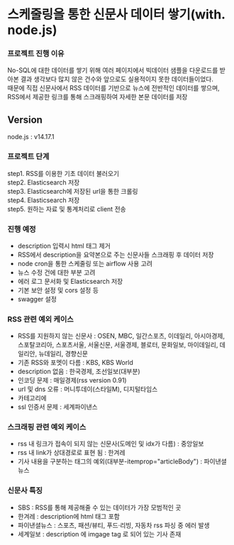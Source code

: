 # 스케줄링을 통한 신문사 데이터 쌓기(with. node.js)

### 프로젝트 진행 이유

No-SQL에 대한 데이터를 쌓기 위해 여러 페이지에서 빅데이터 샘플을 다운로드를 받아본 결과 생각보다 많지 않은 건수와 앞으로도 실용적이지 못한 데이터들이었다.  
때문에 직접 신문사에서 RSS 데이터를 기반으로 뉴스에 전반적인 데이터를 쌓으며, RSS에서 제공한 링크를 통해 스크래핑하여 자세한 본문 데이터를 저장

## Version

node.js : v14.17.1

### 프로젝트 단계

step1. RSS를 이용한 기초 데이터 불러오기  
step2. Elasticsearch 저장  
step3. Elasticsearch에 저장된 url을 통한 크롤링  
step4. Elasticsearch 저장  
step5. 원하는 자료 및 통계처리로 client 전송

### 진행 예정

- description 입력시 html 태그 제거
- RSS에서 description을 요약본으로 주는 신문사들 스크래핑 후 데이터 저장
- node cron을 통한 스케줄링 또는 airflow 사용 고려
- 뉴스 수정 건에 대한 부분 고려
- 에러 로그 문서화 및 Elasticsearch 저장
- 기본 보안 설정 및 cors 설정 등
- swagger 설정

### RSS 관련 예외 케이스

- RSS를 지원하지 않는 신문사 : OSEN, MBC, 일간스포츠, 이데일리, 아시아경제, 스포탈코리아, 스포츠서울, 서울신문, 서울경제, 블로터, 문화일보, 마이데일리, 데일리안, 뉴데일리, 경향신문
- 기존 RSS와 포멧이 다름 : KBS, KBS World
- description 없음 : 한국경제, 조선일보(대부분)
- 인코딩 문제 : 매일경제(rss version 0.91)
- url 및 dns 오류 : 머니투데이(스타일M), 디지털타임스
- 카테고리에
- ssl 인증서 문제 : 세계파이낸스

### 스크래핑 관련 예외 케이스

- rss 내 링크가 접속이 되지 않는 신문사(도메인 및 idx가 다름) : 중앙일보
- rss 내 link가 상대경로로 표현 됨 : 한겨레
- 기사 내용을 구분하는 태그의 예외(대부분-itemprop="articleBody") : 파이낸셜뉴스

### 신문사 특징

- SBS : RSS를 통해 제공해줄 수 있는 데이터가 가장 모범적인 곳
- 한겨레 : description에 html 태그 포함
- 파이낸셜뉴스 : 스포츠, 패션/뷰티, 푸드·리빙, 자동차 rss 파싱 중 에러 발생
- 세계일보 : description 에 imgage tag 로 되어 있는 기사 존재

